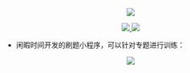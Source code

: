 
<p align="center">
  <a href="https://github.com/MRwangqi">
    <img src="https://github-readme-stats.vercel.app/api?username=MRwangqi" />
  </a>
</p>

<p align="center">
  
  <a href="https://mp.weixin.qq.com/s/WhFrfBygBlnSnqffQvAfew">
    <img src="https://img.shields.io/badge/%E5%85%AC%E4%BC%97%E5%8F%B7-%E6%89%A3%E6%B5%AA-brightgreen" />
  </a>
  <a href="https://juejin.cn/user/184373682638727">
    <img src="https://img.shields.io/badge/%E6%8E%98%E9%87%91-%E6%89%A3%E6%B5%AA-blue" />
  </a>
 
</p>

- 闲暇时间开发的刷题小程序，可以针对专题进行训练：
<p align="center">
    <a href="https://mp.weixin.qq.com/s/WhFrfBygBlnSnqffQvAfew">
       <img src="https://p3-juejin.byteimg.com/tos-cn-i-k3u1fbpfcp/8b5643bf5cfd4f228a9a7f86d57e4391~tplv-k3u1fbpfcp-zoom-in-crop-mark:3024:0:0:0.awebp" />
    </a>
</p>
